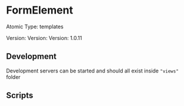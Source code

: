 # FormElement

Atomic Type: templates

Version: Version: Version: 1.0.11



## Development

Development servers can be started and should all exist inside `"views"` folder

## Scripts
